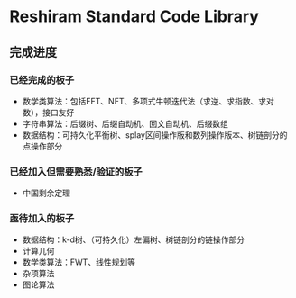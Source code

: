 Reshiram Standard Code Library
=======================================
完成进度
---------------------
### 已经完成的板子
* 数学类算法：包括FFT、NFT、多项式牛顿迭代法（求逆、求指数、求对数），接口友好
* 字符串算法：后缀树、后缀自动机、回文自动机、后缀数组
* 数据结构：可持久化平衡树、splay区间操作版和数列操作版本、树链剖分的点操作部分

### 已经加入但需要熟悉/验证的板子
* 中国剩余定理

### 亟待加入的板子
* 数据结构：k-d树、（可持久化）左偏树、树链剖分的链操作部分
* 计算几何
* 数学类算法：FWT、线性规划等
* 杂项算法
* 图论算法